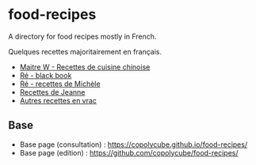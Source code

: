 # food-recipes
A directory for food recipes mostly in French.

Quelques recettes majoritairement en français.


* [Maitre W - Recettes de cuisine chinoise](MaitreW/)
* [Ré - black book](Re_black_book/)
* [Ré - recettes de Michèle](Re_Michele/)
* [Recettes de Jeanne](Jeanne/)
* [Autres recettes en vrac](autres/)



## Base 

* Base page (consultation) : https://copolycube.github.io/food-recipes/
* Base page (edition) : https://github.com/copolycube/food-recipes/
